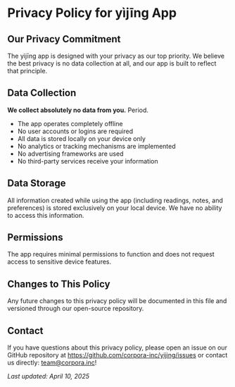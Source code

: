 # Privacy Policy for yìjīng App

## Our Privacy Commitment

The yìjīng app is designed with your privacy as our top priority. We believe the best privacy is no data collection at all, and our app is built to reflect that principle.

## Data Collection

**We collect absolutely no data from you.** Period.

- The app operates completely offline
- No user accounts or logins are required
- All data is stored locally on your device only
- No analytics or tracking mechanisms are implemented
- No advertising frameworks are used
- No third-party services receive your information

## Data Storage

All information created while using the app (including readings, notes, and preferences) is stored exclusively on your local device. We have no ability to access this information.

## Permissions

The app requires minimal permissions to function and does not request access to sensitive device features.

## Changes to This Policy

Any future changes to this privacy policy will be documented in this file and versioned through our open-source repository.

## Contact

If you have questions about this privacy policy, please open an issue on our GitHub repository at https://github.com/corpora-inc/yijing/issues or contact us directly: team@corpora.inc!

*Last updated: April 10, 2025*